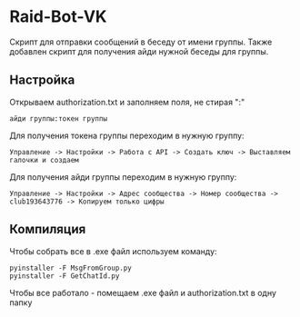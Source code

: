 # Raid-Bot-VK
Скрипт для отправки сообщений в беседу от имени группы. Также добавлен скрипт для получения айди нужной беседы для группы.
## Настройка
Открываем authorization.txt и заполняем поля, не стирая ":"
```
айди группы:токен группы
```
Для получения токена группы переходим в нужную группу:
```
Управление -> Настройки -> Работа с API -> Создать ключ -> Выставляем галочки и создаем
```
Для получения айди группы переходим в нужную группу:
```
Управление -> Настройки -> Адрес сообщества -> Номер сообщества -> club193643776 -> Копируем только цифры
```
## Компиляция
Чтобы собрать все в .exe файл используем команду:
```
pyinstaller -F MsgFromGroup.py
pyinstaller -F GetChatId.py
```
Чтобы все работало - помещаем .exe файл и authorization.txt в одну папку
